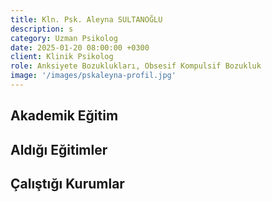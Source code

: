 ```yaml
---
title: Kln. Psk. Aleyna SULTANOĞLU
description: s
category: Uzman Psikolog
date: 2025-01-20 08:00:00 +0300
client: Klinik Psikolog
role: Anksiyete Bozuklukları, Obsesif Kompulsif Bozukluk
image: '/images/pskaleyna-profil.jpg'
---
```


## Akademik Eğitim


## Aldığı Eğitimler


## Çalıştığı Kurumlar
